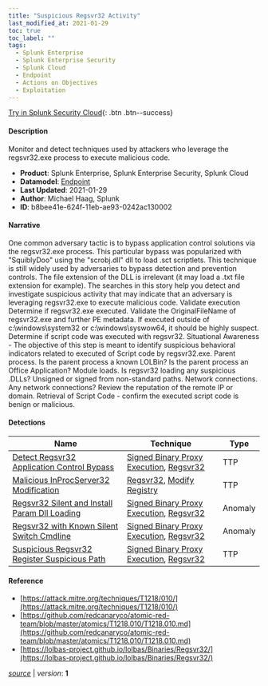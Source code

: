 ```yaml
---
title: "Suspicious Regsvr32 Activity"
last_modified_at: 2021-01-29
toc: true
toc_label: ""
tags:
  - Splunk Enterprise
  - Splunk Enterprise Security
  - Splunk Cloud
  - Endpoint
  - Actions on Objectives
  - Exploitation
---
```


[Try in Splunk Security Cloud](https://www.splunk.com/en_us/cyber-security.html){: .btn .btn--success}

#### Description

Monitor and detect techniques used by attackers who leverage the regsvr32.exe process to execute malicious code.

- **Product**: Splunk Enterprise, Splunk Enterprise Security, Splunk Cloud
- **Datamodel**: [Endpoint](https://docs.splunk.com/Documentation/CIM/latest/User/Endpoint)
- **Last Updated**: 2021-01-29
- **Author**: Michael Haag, Splunk
- **ID**: b8bee41e-624f-11eb-ae93-0242ac130002

#### Narrative

One common adversary tactic is to bypass application control solutions via the regsvr32.exe process. This particular bypass was popularized with "SquiblyDoo" using the "scrobj.dll" dll to load .sct scriptlets. This technique is still widely used by adversaries to bypass detection and prevention controls. The file extension of the DLL is irrelevant (it may load a .txt file extension for example). The searches in this story help you detect and investigate suspicious activity that may indicate that an adversary is leveraging regsvr32.exe to execute malicious code. Validate execution Determine if regsvr32.exe executed. Validate the OriginalFileName of regsvr32.exe and further PE metadata. If executed outside of c:\windows\system32 or c:\windows\syswow64, it should be highly suspect. Determine if script code was executed with regsvr32. Situational Awareness - The objective of this step is meant to identify suspicious behavioral indicators related to executed of Script code by regsvr32.exe. Parent process. Is the parent process a known LOLBin? Is the parent process an Office Application? Module loads.  Is regsvr32 loading any suspicious .DLLs? Unsigned or signed from non-standard paths. Network connections. Any network connections? Review the reputation of the remote IP or domain. Retrieval of Script Code - confirm the executed script code is benign or malicious.

#### Detections

| Name        | Technique   | Type         |
| ----------- | ----------- |--------------|
| [Detect Regsvr32 Application Control Bypass](/endpoint/detect_regsvr32_application_control_bypass/) | [Signed Binary Proxy Execution](/tags/#signed-binary-proxy-execution), [Regsvr32](/tags/#regsvr32)| TTP |
| [Malicious InProcServer32 Modification](/endpoint/malicious_inprocserver32_modification/) | [Regsvr32](/tags/#regsvr32), [Modify Registry](/tags/#modify-registry)| TTP |
| [Regsvr32 Silent and Install Param Dll Loading](/endpoint/regsvr32_silent_and_install_param_dll_loading/) | [Signed Binary Proxy Execution](/tags/#signed-binary-proxy-execution), [Regsvr32](/tags/#regsvr32)| Anomaly |
| [Regsvr32 with Known Silent Switch Cmdline](/endpoint/regsvr32_with_known_silent_switch_cmdline/) | [Signed Binary Proxy Execution](/tags/#signed-binary-proxy-execution), [Regsvr32](/tags/#regsvr32)| Anomaly |
| [Suspicious Regsvr32 Register Suspicious Path](/endpoint/suspicious_regsvr32_register_suspicious_path/) | [Signed Binary Proxy Execution](/tags/#signed-binary-proxy-execution), [Regsvr32](/tags/#regsvr32)| TTP |

#### Reference

* [https://attack.mitre.org/techniques/T1218/010/](https://attack.mitre.org/techniques/T1218/010/)
* [https://github.com/redcanaryco/atomic-red-team/blob/master/atomics/T1218.010/T1218.010.md](https://github.com/redcanaryco/atomic-red-team/blob/master/atomics/T1218.010/T1218.010.md)
* [https://lolbas-project.github.io/lolbas/Binaries/Regsvr32/](https://lolbas-project.github.io/lolbas/Binaries/Regsvr32/)



[*source*](https://github.com/splunk/security_content/tree/develop/stories/suspicious_regsvr32_activity.yml) \| *version*: **1**
